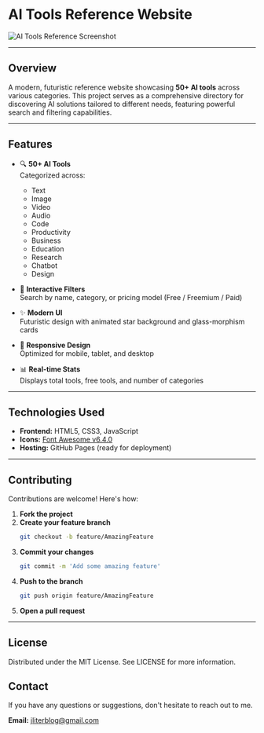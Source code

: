 # AI Tools Reference Website

![AI Tools Reference Screenshot](screenshot.png)  

---

## Overview

A modern, futuristic reference website showcasing **50+ AI tools** across various categories. This project serves as a comprehensive directory for discovering AI solutions tailored to different needs, featuring powerful search and filtering capabilities.

---

## Features

- 🔍 **50+ AI Tools**  
  Categorized across:
  - Text
  - Image
  - Video
  - Audio
  - Code
  - Productivity
  - Business
  - Education
  - Research
  - Chatbot
  - Design

- 🧭 **Interactive Filters**  
  Search by name, category, or pricing model (Free / Freemium / Paid)

- ✨ **Modern UI**  
  Futuristic design with animated star background and glass-morphism cards

- 📱 **Responsive Design**  
  Optimized for mobile, tablet, and desktop

- 📊 **Real-time Stats**  
  Displays total tools, free tools, and number of categories

---

## Technologies Used

- **Frontend:** HTML5, CSS3, JavaScript  
- **Icons:** [Font Awesome v6.4.0](https://fontawesome.com)  
- **Hosting:** GitHub Pages (ready for deployment)

---

## Contributing

Contributions are welcome! Here's how:

1. **Fork the project**
2. **Create your feature branch**  
   ```bash
   git checkout -b feature/AmazingFeature
   ```
3. **Commit your changes**  
   ```bash
   git commit -m 'Add some amazing feature'
   ```
4. **Push to the branch**  
   ```bash
   git push origin feature/AmazingFeature
   ```
5. **Open a pull request**

---

## License
Distributed under the MIT License. See LICENSE for more information.

## Contact

If you have any questions or suggestions, don't hesitate to reach out to me.

**Email:** [jliterblog@gmail.com](mailto:jliterblog@gmail.com)